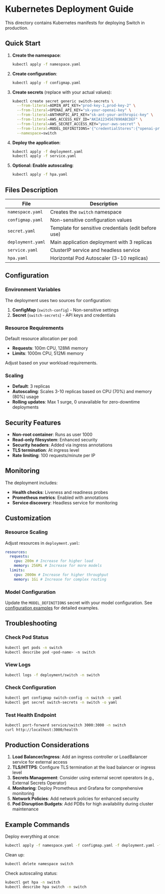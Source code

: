# Kubernetes Deployment Guide

This directory contains Kubernetes manifests for deploying Switch in production.

## Quick Start

1. **Create the namespace**:

   ```bash
   kubectl apply -f namespace.yaml
   ```

2. **Create configuration**:

   ```bash
   kubectl apply -f configmap.yaml
   ```

3. **Create secrets** (replace with your actual values):

   ```bash
   kubectl create secret generic switch-secrets \
     --from-literal=ADMIN_API_KEY="prod-key-1,prod-key-2" \
     --from-literal=OPENAI_API_KEY="sk-your-openai-key" \
     --from-literal=ANTHROPIC_API_KEY="sk-ant-your-anthropic-key" \
     --from-literal=AWS_ACCESS_KEY_ID="AKIA1234567890ABCDEF" \
     --from-literal=AWS_SECRET_ACCESS_KEY="your-aws-secret" \
     --from-literal=MODEL_DEFINITIONS='{"credentialStores":{"openai-prod":{"type":"simple","source":"env","config":{"apiKeyVar":"OPENAI_API_KEY"}}},"models":{"gpt-4o":{"name":"gpt-4o","providers":[{"name":"openai-primary","provider":"openai","credentialsRef":"openai-prod","apiBase":"https://api.openai.com/v1","modelName":"gpt-4o","priority":1}]}}}' \
     --namespace=switch
   ```

4. **Deploy the application**:

   ```bash
   kubectl apply -f deployment.yaml
   kubectl apply -f service.yaml
   ```

5. **Optional: Enable autoscaling**:
   ```bash
   kubectl apply -f hpa.yaml
   ```

## Files Description

| File              | Description                                          |
| ----------------- | ---------------------------------------------------- |
| `namespace.yaml`  | Creates the `switch` namespace                       |
| `configmap.yaml`  | Non-sensitive configuration values                   |
| `secret.yaml`     | Template for sensitive credentials (edit before use) |
| `deployment.yaml` | Main application deployment with 3 replicas          |
| `service.yaml`    | ClusterIP service and headless service               |
| `hpa.yaml`        | Horizontal Pod Autoscaler (3-10 replicas)            |

## Configuration

### Environment Variables

The deployment uses two sources for configuration:

1. **ConfigMap** (`switch-config`) - Non-sensitive settings
2. **Secret** (`switch-secrets`) - API keys and credentials

### Resource Requirements

Default resource allocation per pod:

- **Requests**: 100m CPU, 128Mi memory
- **Limits**: 1000m CPU, 512Mi memory

Adjust based on your workload requirements.

### Scaling

- **Default**: 3 replicas
- **Autoscaling**: Scales 3-10 replicas based on CPU (70%) and memory (80%) usage
- **Rolling updates**: Max 1 surge, 0 unavailable for zero-downtime deployments

## Security Features

- **Non-root container**: Runs as user 1000
- **Read-only filesystem**: Enhanced security
- **Security headers**: Added via ingress annotations
- **TLS termination**: At ingress level
- **Rate limiting**: 100 requests/minute per IP

## Monitoring

The deployment includes:

- **Health checks**: Liveness and readiness probes
- **Prometheus metrics**: Enabled with annotations
- **Service discovery**: Headless service for monitoring

## Customization

### Resource Scaling

Adjust resources in `deployment.yaml`:

```yaml
resources:
  requests:
    cpu: 200m # Increase for higher load
    memory: 256Mi # Increase for more models
  limits:
    cpu: 2000m # Increase for higher throughput
    memory: 1Gi # Increase for complex routing
```

### Model Configuration

Update the `MODEL_DEFINITIONS` secret with your model configuration. See [configuration examples](../docs/examples/) for detailed examples.

## Troubleshooting

### Check Pod Status

```bash
kubectl get pods -n switch
kubectl describe pod <pod-name> -n switch
```

### View Logs

```bash
kubectl logs -f deployment/switch -n switch
```

### Check Configuration

```bash
kubectl get configmap switch-config -n switch -o yaml
kubectl get secret switch-secrets -n switch -o yaml
```

### Test Health Endpoint

```bash
kubectl port-forward service/switch 3000:3000 -n switch
curl http://localhost:3000/health
```

## Production Considerations

1. **Load Balancer/Ingress**: Add an ingress controller or LoadBalancer service for external access
2. **TLS/HTTPS**: Configure TLS termination at the load balancer or ingress level
3. **Secrets Management**: Consider using external secret operators (e.g., External Secrets Operator)
4. **Monitoring**: Deploy Prometheus and Grafana for comprehensive monitoring
5. **Network Policies**: Add network policies for enhanced security
6. **Pod Disruption Budgets**: Add PDBs for high availability during cluster maintenance

## Example Commands

Deploy everything at once:

```bash
kubectl apply -f namespace.yaml -f configmap.yaml -f deployment.yaml -f service.yaml -f hpa.yaml
```

Clean up:

```bash
kubectl delete namespace switch
```

Check autoscaling status:

```bash
kubectl get hpa -n switch
kubectl describe hpa switch -n switch
```
